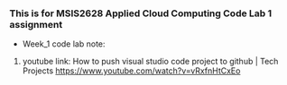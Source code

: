 ### This is for MSIS2628 Applied Cloud Computing Code Lab 1 assignment

* Week_1 code lab note:
1. youtube link: How to push visual studio code project to github | Tech Projects
https://www.youtube.com/watch?v=vRxfnHtCxEo

